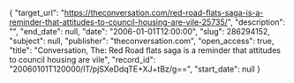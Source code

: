 {
  "target_url": "https://theconversation.com/red-road-flats-saga-is-a-reminder-that-attitudes-to-council-housing-are-vile-25735/", 
  "description": "", 
  "end_date": null, 
  "date": "2006-01-01T12:00:00", 
  "slug": 286294152, 
  "subject": null, 
  "publisher": "theconversation.com", 
  "open_access": true, 
  "title": "Conversation, The: Red Road flats saga is a reminder that attitudes to council housing are vile", 
  "record_id": "20060101T120000/lT/pjSXeDdqTE+XJ+tBz/g==", 
  "start_date": null
}

